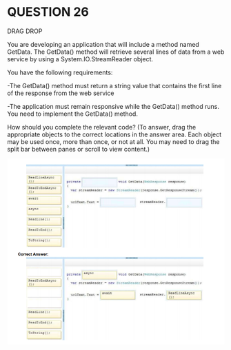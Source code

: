 # QUESTION 26
DRAG DROP    

You are developing an application that will include a method named GetData. The GetData() method will
retrieve several lines of data from a web service by using a System.IO.StreamReader object.  

You have the following requirements:    

-The GetData() method must return a string value that contains the first line of the response from the web
service    

-The application must remain responsive while the GetData() method runs.     
You need to implement the GetData() method.

How should you complete the relevant code? (To answer, drag the appropriate objects to the correct locations
in the answer area. Each object may be used once, more than once, or not at all. You may need to drag the
split bar between panes or scroll to view content.)    

![imagen](img1.png)

